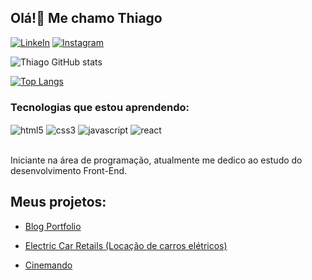 ## Olá!👋 Me chamo Thiago

[![LinkeIn](https://img.shields.io/badge/LinkedIn-0077B5?style=for-the-badge&logo=linkedin&logoColor=white)](https://www.linkedin.com/in/thiago-albuquerque-23a838222)
[![Instagram](https://img.shields.io/badge/Instagram-E4405F?style=for-the-badge&logo=instagram&logoColor=white)](https://www.instagram.com/garotoqprograma/?hl=pt-br)

![Thiago GitHub stats](https://github-readme-stats.vercel.app/api?username=thiago-albuquerque&show_icons=true&theme=dracula)

[![Top Langs](https://github-readme-stats.vercel.app/api/top-langs/?username=thiago-albuquerque)](https://github.com/anuraghazra/github-readme-stats)

### Tecnologias que estou aprendendo:

<div style='display: inline_block'></b>
    <img align='center' alt='html5' src='https://img.shields.io/badge/HTML5-E34F26?style=for-the-badge&logo=html5&logoColor=white'
    />
    <img align='center' alt='css3' src='https://img.shields.io/badge/CSS3-1572B6?style=for-the-badge&logo=css3&logoColor=white'
    />
    <img align='center' alt='javascript' src='https://img.shields.io/badge/JavaScript-F7DF1E?style=for-the-badge&logo=javascript&logoColor=black'
    />
    <img align='center' alt='react' src='https://img.shields.io/badge/React-20232A?style=for-the-badge&logo=react&logoColor=61DAFB'
    />
    
</div></br>

Iniciante na área de programação, atualmente me dedico ao estudo do desenvolvimento Front-End.

## Meus projetos:

- [Blog Portfolio](https://blog-meuportfolio.vercel.app/)<br/>

- [Electric Car Retails (Locação de carros elétricos)](https://electric-car-rentals.vercel.app/)<br/>

- [Cinemando](https://cinemando-trailer.netlify.app/)<br/>
